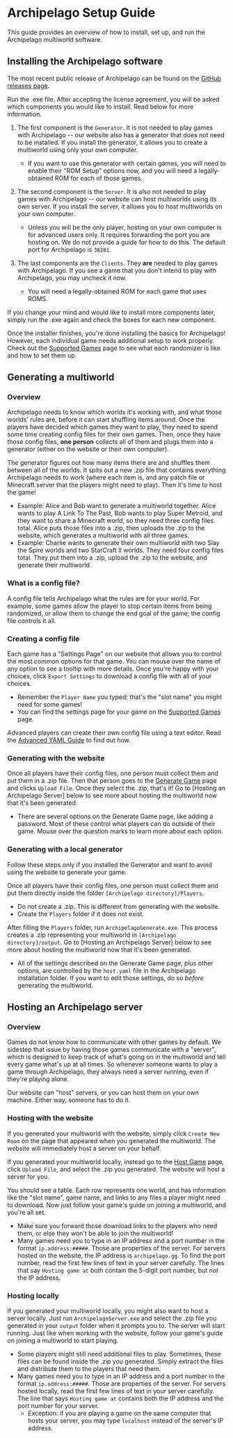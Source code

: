 # Archipelago Setup Guide

This guide provides an overview of how to install, set up, and run the Archipelago multiworld software.

## Installing the Archipelago software

The most recent public release of Archipelago can be found on the
[GitHub releases page](https://github.com/ArchipelagoMW/Archipelago/releases).

Run the .exe file. After accepting the license agreement, you will be asked which components you would like to install.
Read below for more information.

1. The first component is the `Generator`. It is not needed to play games with Archipelago -- our website also has a
generator that does not need to be installed. If you install the generator, it allows you to create a multiworld using
only your own computer.
   - If you want to use this generator with certain games, you will need to enable their "ROM Setup" options
     now, and you will need a legally-obtained ROM for each of those games.


2. The second component is the `Server`. It is also not needed to play games with Archipelago -- our website can host
multiworlds using its own server. If you install the server, it allows you to host multiworlds on your own computer.
   - Unless you will be the only player, hosting on your own computer is for advanced users only. It requires forwarding
     the port you are hosting on. We do not provide a guide for how to do this. The default port for Archipelago is
     `38281`.


3. The last components are the `Clients`. They __are__ needed to play games with Archipelago. If you see a game that you
don't intend to play with Archipelago, you may uncheck it now. 
   - You will need a legally-obtained ROM for each game that uses ROMS.

If you change your mind and would like to install more components later, simply run the .exe again and check the boxes
for each new component.

Once the installer finishes, you're done installing the basics for Archipelago! However, each individual game needs
additional setup to work properly. Check out the [Supported Games](https://archipelago.gg/games) page to see what each
randomizer is like and how to set them up.

## Generating a multiworld

### Overview

Archipelago needs to know which worlds it's working with, and what those worlds' rules are, before it can start 
shuffling items around. Once the players have decided which games they want to play, they need to spend some time
creating config files for their own games. Then, once they have those config files, __one person__ collects all of them
and plugs them into a generator (either on the website or their own computer).

The generator figures out how many items there are and shuffles them between all of the worlds. It spits out a new .zip
file that contains everything Archipelago needs to work (where each item is, and any patch file or Minecraft server that
the players might need to play). Then it's time to host the game!

- Example: Alice and Bob want to generate a multiworld together. Alice wants to play A Link To The Past, Bob wants to
  play Super Metroid, and they want to share a Minecraft world, so they need three config files total. Alice puts those
  files into a .zip, then uploads the .zip to the website, which generates a multiworld with all three games.
- Example: Charlie wants to generate their own multiworld with two Slay the Spire worlds and two StarCraft II worlds.
  They need four config files total. They put them into a .zip, upload the .zip to the website, and generate their
  multiworld.

### What is a config file?

A config file tells Archipelago what the rules are for your world. For example, some games allow the player to stop
certain items from being randomized, or allow them to change the end goal of the game; the config file controls it all.

### Creating a config file

Each game has a "Settings Page" on our website that allows you to control the most common options for that
game. You can mouse over the name of any option to see a tooltip with more details. Once you're happy with your choices,
click `Export Settings` to download a config file with all of your choices.
- Remember the `Player Name` you typed; that's the "slot name" you might need for some games!
- You can find the settings page for your game on the [Supported Games](https://archipelago.gg/games) page.

Advanced players can create their own config file using a text editor. Read the
[Advanced YAML Guide](https://archipelago.gg/tutorial/Archipelago/advanced_settings/en) to find out how.

### Generating with the website

Once all players have their config files, one person must collect them and put them in a .zip file. Then that person
goes to the [Generate Game](https://archipelago.gg/generate) page and clicks `Upload File`. Once they select the .zip,
that's it! Go to [Hosting an Archipelago Server] below to see more about hosting the multiworld now that it's been
generated.
- There are several options on the Generate Game page, like adding a password. Most of these control what players can do
  outside of their game. Mouse over the question marks to learn more about each option.

### Generating with a local generator

Follow these steps only if you installed the Generator and want to avoid using the website to generate your game.

Once all players have their config files, one person must collect them and put them directly inside the folder
`[Archipelago directory]/Players`. 

- Do not create a .zip. This is different from generating with the website.
- Create the `Players` folder if it does not exist.

After filling the `Players` folder, run `ArchipelagoGenerate.exe`. This process creates a .zip representing your
multiworld in `[Archipelago directory]/output`. Go to [Hosting an Archipelago Server] below to see more about hosting
the multiworld now that it's been generated.
- All of the settings described on the Generate Game page, plus other options, are controlled by the `host.yaml` file
  in the Archipelago installation folder. If you want to edit those settings, do so *before* generating the multiworld.

## Hosting an Archipelago server

### Overview

Games do not know how to communicate with other games by default. We sidestep that issue by having those games
communicate with a "server", which is designed to keep track of what's going on in the multiworld and tell
every game what's up at all times. So whenever someone wants to play a game through Archipelago, they always
need a server running, even if they're playing alone.

Our website can "host" servers, or you can host them on your own machine. Either way, someone has to do it.

### Hosting with the website

If you generated your multiworld with the website, simply click `Create New Room` on the page that appeared when you
generated the multiworld. The website will immediately host a server on your behalf.

If you generated your multiworld locally, instead go to the
[Host Game](https://archipelago.gg/uploads) page, click `Upload File`, and select the .zip you generated. The website
will host a server for you.

You should see a table. Each row represents one world, and has information like the "slot name", game name, and links to
any files a player might need to download. Now just follow your game's guide on joining a multiworld, and you're all
set.
- Make sure you forward those download links to the players who need them, or else they won't be able to join the
  multiworld!
- Many games need you to type in an IP address and a port number in the format `ip.address:#####`. Those are properties
  of the server. For servers hosted on the website, the IP address is `archipelago.gg`. To find the port number, read
  the first few lines of text in your server carefully. The lines that say `Hosting game at` both contain the 5-digit
  port number, but *not* the IP address.

### Hosting locally

If you generated your multiworld locally, you might also want to host a server locally. Just run `ArchipelagoServer.exe`
and select the .zip file you generated in your `output` folder when it prompts you to. The server will start running.
Just like when working with the website, follow your game's guide on joining a multiworld to start playing.
- Some players might still need additional files to play. Sometimes, these files can be found inside the .zip you
  generated. Simply extract the files and distribute them to the players that need them.
- Many games need you to type in an IP address and a port number in the format `ip.address:#####`. Those are properties
  of the server. For servers hosted locally, read the first few lines of text in your server carefully. The line
  that says `Hosting game at` contains both the IP address and the port number for your server.
  - Exception: if you are playing a game on the same computer that hosts your server, you may type `localhost` instead
    of the server's IP address.